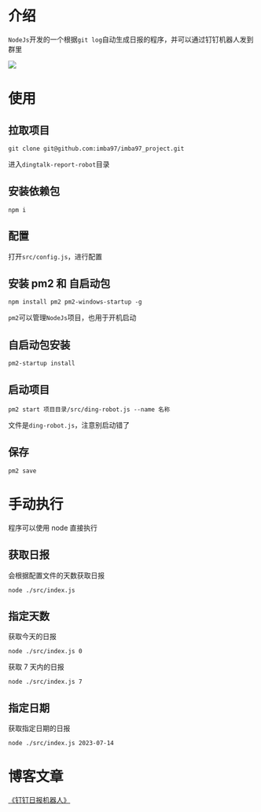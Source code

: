 # 介绍

`NodeJs`开发的一个根据`git log`自动生成日报的程序，并可以通过钉钉机器人发到群里

![](https://imba97.cn/uploads/2021/12/report-2021-5.png)

# 使用

## 拉取项目

```shell
git clone git@github.com:imba97/imba97_project.git
```

进入`dingtalk-report-robot`目录

## 安装依赖包

```shell
npm i
```

## 配置

打开`src/config.js`，进行配置

## 安装 pm2 和 自启动包

```shell
npm install pm2 pm2-windows-startup -g
```

`pm2`可以管理`NodeJs`项目，也用于开机启动

## 自启动包安装

```shell
pm2-startup install
```

## 启动项目

```shell
pm2 start 项目目录/src/ding-robot.js --name 名称
```

文件是`ding-robot.js`，注意别启动错了

## 保存

```shell
pm2 save
```

# 手动执行

程序可以使用 node 直接执行

## 获取日报

会根据配置文件的天数获取日报

```shell
node ./src/index.js
```

## 指定天数

获取今天的日报

```shell
node ./src/index.js 0
```

获取 7 天内的日报

```shell
node ./src/index.js 7
```

## 指定日期

获取指定日期的日报

```shell
node ./src/index.js 2023-07-14
```

# 博客文章

[《钉钉日报机器人》](https://imba97.cn/archives/751/)
